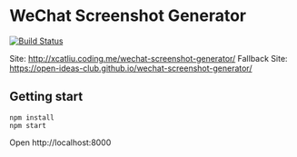 # WeChat Screenshot Generator

[![Build Status](https://travis-ci.org/open-ideas-club/wechat-screenshot-generator.svg?branch=master)](https://travis-ci.org/open-ideas-club/wechat-screenshot-generator)

Site: http://xcatliu.coding.me/wechat-screenshot-generator/
Fallback Site: https://open-ideas-club.github.io/wechat-screenshot-generator/

## Getting start

```shell
npm install
npm start
```

Open http://localhost:8000
